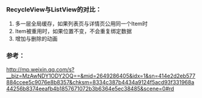 ### RecycleView与ListView的对比：
1. 多一层全局缓存，如果列表页与详情页公用同一个Item时
2. Item被重用时，如果位置不变，不会重复绑定数据
3. 增加与删除的动画

### 参考：
http://mp.weixin.qq.com/s?__biz=MzAwNDY1ODY2OQ==&mid=2649286405&idx=1&sn=414e2d2eb577884ccee5c9076e8b8357&chksm=8334c387b4434a9124f5acd93f331968a44256b8374eeafb4b1857671072b3b6364e5ec38485&scene=0#rd


